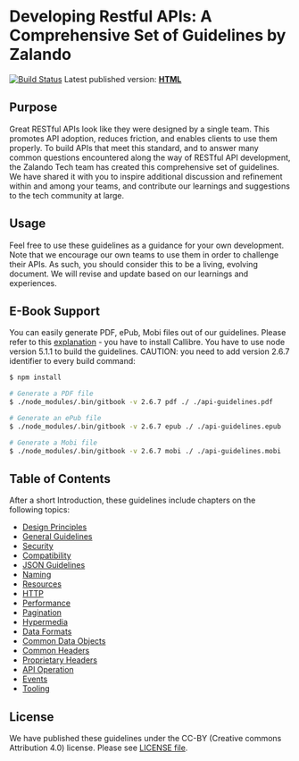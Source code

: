 # Developing Restful APIs: A Comprehensive Set of Guidelines by Zalando

[![Build Status](https://travis-ci.org/zalando/restful-api-guidelines.svg?branch=master)](https://travis-ci.org/zalando/restful-api-guidelines)
Latest published version: **[HTML](http://zalando.github.io/restful-api-guidelines)**

Purpose
-------
Great RESTful APIs look like they were designed by a single team. This promotes API adoption, reduces friction, and enables clients to use them properly. To build APIs that meet this standard, and to answer many common questions encountered along the way of RESTful API development, the Zalando Tech team has created this comprehensive set of guidelines. We have shared it with you to inspire additional discussion and refinement within and among your teams, and contribute our learnings and suggestions to the tech community at large.

Usage
-----
Feel free to use these guidelines as a guidance for your own development. Note that we encourage our own teams to use them in order to challenge their APIs. As such, you should consider this to be a living, evolving document. We will revise and update based on our learnings and experiences.

E-Book Support
-----

You can easily generate PDF, ePub, Mobi files out of our guidelines. Please refer to this [explanation](https://toolchain.gitbook.com/ebook.html) - you have to install Callibre.
You have to use node version 5.1.1 to build the guidelines.
CAUTION: you need to add version 2.6.7 identifier to every build command:

  ```bash
  $ npm install

  # Generate a PDF file
  $ ./node_modules/.bin/gitbook -v 2.6.7 pdf ./ ./api-guidelines.pdf

  # Generate an ePub file
  $ ./node_modules/.bin/gitbook -v 2.6.7 epub ./ ./api-guidelines.epub

  # Generate a Mobi file
  $ ./node_modules/.bin/gitbook -v 2.6.7 mobi ./ ./api-guidelines.mobi
  ```

Table of Contents
-------
After a short Introduction, these guidelines include chapters on the following topics:
- [Design Principles](http://zalando.github.io/restful-api-guidelines/design-principles/DesignPrinciples.html)
- [General Guidelines](http://zalando.github.io/restful-api-guidelines/general-guidelines/GeneralGuidelines.html)
- [Security](http://zalando.github.io/restful-api-guidelines/security/Security.html)
- [Compatibility](http://zalando.github.io/restful-api-guidelines/compatibility/Compatibility.html)
- [JSON Guidelines](http://zalando.github.io/restful-api-guidelines/json-guidelines/JsonGuidelines.html)
- [Naming](http://zalando.github.io/restful-api-guidelines/naming/Naming.html)
- [Resources](http://zalando.github.io/restful-api-guidelines/resources/Resources.html)
- [HTTP](http://zalando.github.io/restful-api-guidelines/http/Http.html)
- [Performance](http://zalando.github.io/restful-api-guidelines/performance/Performance.html)
- [Pagination](http://zalando.github.io/restful-api-guidelines/pagination/Pagination.html)
- [Hypermedia](http://zalando.github.io/restful-api-guidelines/hyper-media/Hypermedia.html)
- [Data Formats](http://zalando.github.io/restful-api-guidelines/data-formats/DataFormats.html)
- [Common Data Objects](http://zalando.github.io/restful-api-guidelines/common-data-objects/CommonDataObjects.html)
- [Common Headers](http://zalando.github.io/restful-api-guidelines/headers/CommonHeaders.html)
- [Proprietary Headers](http://zalando.github.io/restful-api-guidelines/headers/ProprietaryHeaders.html)
- [API Operation](http://zalando.github.io/restful-api-guidelines/api-operation/ApiOperation.html)
- [Events](http://zalando.github.io/restful-api-guidelines/events/events.html)
- [Tooling](http://zalando.github.io/restful-api-guidelines/tooling/Tooling.html)

License
-------
We have published these guidelines under the CC-BY (Creative commons Attribution 4.0) license. Please see [LICENSE file](LICENSE).

